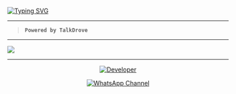 <a href="https://git.io/typing-svg"><img src="https://readme-typing-svg.demolab.com?font=Black+Ops+One&size=100&pause=1000&color=Blue&center=true&width=1000&height=200&lines=X-BYTE-BOT" alt="Typing SVG" /></a>
  </p>

---  

> **`Powered by TalkDrove`**
> 
---


<a><img src='https://i.ibb.co/GsW8fST/Manul-Ofc-X.jpg'/></a>

---

<p align="center">
  <a href="https://github.com/TalkDrove01"><img title="Developer" src="https://img.shields.io/badge/Author-Jawad%20TechX-FF7604.svg?style=big-square&logo=github" /></a>
</p>

<div align="center">
  
[![WhatsApp Channel](https://img.shields.io/badge/Join-WhatsApp%20Channel-FF00F8?style=big-square&logo=whatsapp)](https://whatsapp.com/channel/0029VaxjtKx65yDATdmDRG0C)
</div>
